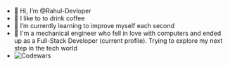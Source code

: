 - 👋 Hi, I’m @Rahul-Devloper
- 👀 I like to to drink coffee
- 🌱 I’m currently learning to improve myself each second
- 💞️ I'm a mechanical engineer who fell in love with computers and ended up as a Full-Stack Developer (current profile). Trying to explore my next step in the tech world
- ![Codewars](https://www.codewars.com/users/Rahul-Devloper/badges/large)

<!---
Rahul-Devloper/Rahul-Devloper is a ✨ special ✨ repository because its `README.md` (this file) appears on your GitHub profile.
You can click the Preview link to take a look at your changes.
--->
